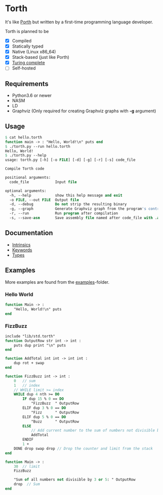 # Torth

It's like [Porth](https://gitlab.com/tsoding/porth) but written by a first-time programming language developer.

Torth is planned to be

- [x] Compiled
- [x] Statically typed
- [x] Native (Linux x86_64)
- [x] Stack-based (just like Porth)
- [x] [Turing complete](examples/rule110.torth)
- [ ] Self-hosted

## Requirements

- Python3.6 or newer
- NASM
- LD
- Graphviz (Only required for creating Graphviz graphs with **-g** argument)

## Usage

```pascal
$ cat hello.torth
function main -> : "Hello, World!\n" puts end
$ ./torth.py --run hello.torth
Hello, World!
$ ./torth.py --help
usage: torth.py [-h] [-o FILE] [-d] [-g] [-r] [-s] code_file

Compile Torth code

positional arguments:
  code_file            Input file

optional arguments:
  -h, --help           show this help message and exit
  -o FILE, --out FILE  Output file
  -d, --debug          Do not strip the resulting binary
  -g, --graph          Generate Graphviz graph from the program's control flow
  -r, --run            Run program after compilation
  -s, --save-asm       Save assembly file named after code_file with .asm extension
```

## Documentation

- [Intrinsics](./docs/intrinsics.md)
- [Keywords](./docs/keywords.md)
- [Types](./docs/types.md)

## Examples

More examples are found from the [examples](./examples/)-folder.

### Hello World

```pascal
function Main -> :
    "Hello, World!\n" puts
end
```

### FizzBuzz

```pascal
include "lib/std.torth"
function OutputRow str int -> int :
    puts dup print "\n" puts
end

function AddTotal int int -> int int :
    dup rot + swap
end

function FizzBuzz int -> int :
    0   // sum
    1   // index
    // WHILE limit >= index
    WHILE dup 4 nth >= DO
        IF dup 15 % 0 == DO
            "FizzBuzz  " OutputRow
        ELIF dup 3 % 0 == DO
            "Fizz      " OutputRow
        ELIF dup 5 % 0 == DO
            "Buzz      " OutputRow
        ELSE
            // Add current number to the sum of numbers not divisible by 3 or 5
            AddTotal
        ENDIF
        1 +
    DONE drop swap drop // Drop the counter and limit from the stack
end

function Main -> :
    30  // limit
    FizzBuzz

    "Sum of all numbers not divisible by 3 or 5: " OutputRow
    drop  // Sum
end
```
